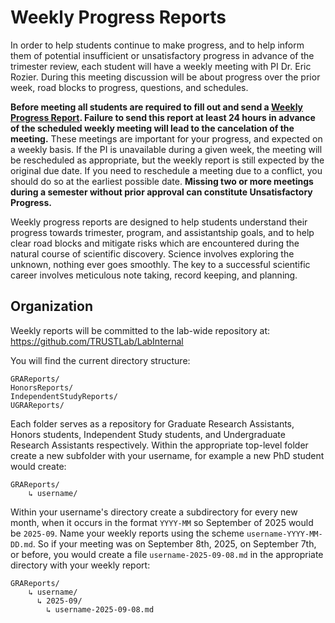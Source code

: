 # Weekly Progress Reports

In order to help students continue to make progress, and to help inform them of potential insufficient or unsatisfactory progress in advance of the trimester review, each student will have a weekly meeting with PI Dr. Eric Rozier. During this meeting discussion will be about progress over the prior week, road blocks to progress, questions, and schedules.

**Before meeting all students are required to fill out and send a [Weekly Progress Report](../Templates/WeeklyReport-Template.md). Failure to send this report at least 24 hours in advance of the scheduled weekly meeting will lead to the cancelation of the meeting.** These meetings are important for your progress, and expected on a weekly basis. If the PI is unavailable during a given week, the meeting will be rescheduled as appropriate, but the weekly report is still expected by the original due date. If you need to reschedule a meeting due to a conflict, you should do so at the earliest possible date. **Missing two or more meetings during a semester without prior approval can constitute Unsatisfactory Progress.**

Weekly progress reports are designed to help students understand their progress towards trimester, program, and assistantship
goals, and to help clear road blocks and mitigate risks which are encountered during the natural course of scientific
discovery.  Science involves exploring the unknown, nothing ever goes smoothly.  The key to a successful scientific career
involves meticulous note taking, record keeping, and planning.

## Organization

Weekly reports will be committed to the lab-wide repository at: https://github.com/TRUSTLab/LabInternal

You will find the current directory structure:
```
GRAReports/
HonorsReports/
IndependentStudyReports/
UGRAReports/
```

Each folder serves as a repository for Graduate Research Assistants, Honors students, Independent Study students, and Undergraduate Research Assistants respectively.  Within the appropriate top-level folder create a new subfolder with your username, for example a new PhD student would create:

```
GRAReports/
	↳ username/
```

Within your username's directory create a subdirectory for every new month, when it occurs in the format `YYYY-MM` so September of 2025 would be `2025-09`.  Name your weekly reports using the scheme `username-YYYY-MM-DD.md`.  So if your meeting was on September 8th, 2025, on September 7th, or before, you would create a file `username-2025-09-08.md` in the appropriate directory with your weekly report:

```
GRAReports/
	↳ username/
	  ↳ 2025-09/
	    ↳ username-2025-09-08.md
```
